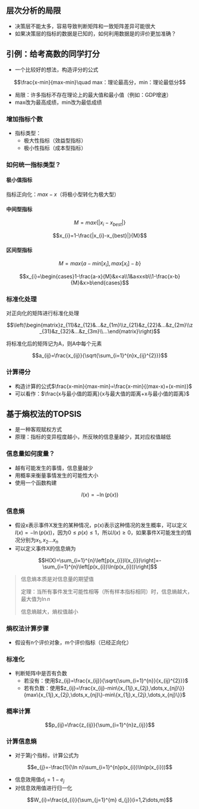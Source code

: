 ## 层次分析的局限
- 决策层不能太多，容易导致判断矩阵和一致矩阵差异可能很大
- 如果决策层的指标的数据是已知的，如何利用数据是的评价更加准确？
## 引例：给考高数的同学打分

- 一个比较好的想法，构造评分的公式
  
$$\frac{x-min}{max-min}\quad max：理论最高分，min：理论最低分$$

- 局限：许多指标不存在理论上的最大值和最小值（例如：GDP增速）
- max改为最高成绩，min改为最低成绩
### 增加指标个数
- 指标类型：
	- 极大性指标（效益型指标）
	- 极小性指标（成本型指标）
### 如何统一指标类型？

#### 极小值指标

指标正向化：$max-x$（将极小型转化为极大型）

#### 中间型指标

$$M=max\{|x_{i}-x_{best}|\}$$

$$x_{i}=1-\frac{|x_{i}-x_{best}|}{M}$$

#### 区间型指标
  
$$M=max\{a-min[x_{i}],max[x_{i}]-b\}$$

$$x_{i}=\begin{cases}1-\frac{a-x}{M}&x<a\\1&a≤x≤b\\1-\frac{x-b}{M}&x>b\end{cases}$$

### 标准化处理

对正向化的矩阵进行标准化处理

$$\left(\begin{matrix}z_{11}&z_{12}&...&z_{1m}\\z_{21}&z_{22}&...&z_{2m}\\z_{31}&z_{32}&...&z_{3m}\\...\end{matrix}\right)$$

将标准化后的矩阵记为A，则A中每个元素
  
$$a_{ij}=\frac{x_{ij}}{\sqrt{\sum_{i=1}^{n}x_{ij}^{2}}}$$

### 计算得分

- 构造计算的公式$\frac{x-min}{max-min}=\frac{x-min}{(max-x)+(x-min)}$
- 可以看作：$\frac{x与最小值的距离}{x与最大值的距离+x与最小值的距离}$

## 基于熵权法的TOPSIS

- 是一种客观赋权方式
- 原理：指标的变异程度越小，所反映的信息量越少，其对应权值越低

### 信息量如何度量？

- 越有可能发生的事情，信息量越少
- 用概率来衡量事情发生的可能性大小
- 使用一个函数构建
  
$$I(x)=-\ln\left(p(x)\right)$$

### 信息熵

- 假设x表示事件X发生的某种情况，p(x)表示这种情况的发生概率，可以定义$I(x)=-\ln{(p(x))}$，因为$0≤p(x)≤1$，所以$I(x)≥0$，如果事件X可能发生的情况分别为$x_{1},x_{2}\dots x_{n}$
- 可以定义事件X的信息熵为

$$H(X)=\sum_{i=1}^{n}\left[p(x_{i})I(x_{i})\right]=-\sum_{i=1}^{n}\left[p(x_{i})\ln(p(x_{i}))\right]$$

> 信息熵本质是对信息量的期望值
> 
> 定理：当所有事件发生可能性相等（所有样本指标相同）时，信息熵越大，最大值为$\ln n$
> 
> 信息熵越大，熵权值越小
### 熵权法计算步骤
- 假设有n个评价对象，m个评价指标（已经正向化）
### 标准化
- 判断矩阵中是否有负数
	- 若没有：使用$z_{ij}=\frac{x_{ij}}{\sqrt{\sum_{i=1}^{n}}{x_{ij}^{2}}}$
	- 若有负数：使用$z_{ij}=\frac{x_{ij}-min\{x_{1j},x_{2j},\dots,x_{nj}\}}{max\{x_{1j},x_{2j},\dots,x_{nj}\}-min\{x_{1j},x_{2j},\dots,x_{nj}\}}$
### 概率计算

$$p_{ij}=\frac{z_{ij}}{\sum_{i=1}^{n}z_{ij}}$$

### 计算信息熵
- 对于第j个指标，计算公式为

$$e_{j}=-\frac{1}{\ln n}\sum_{i=1}^{n}p(x_{i})\ln(p(x_{i}))$$

- 信息效用值$d_j=1-e_{j}$
- 对信息效用值进行归一化
  
$$W_{i}=\frac{d_{i}}{\sum_{j=1}^{m} d_{j}}(i=1,2\dots,m)$$